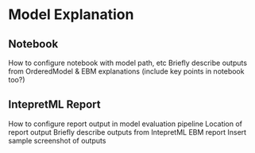 # Model Explanation

## Notebook

How to configure notebook with model path, etc
Briefly describe outputs from OrderedModel & EBM explanations (include key points in notebook too?)

## IntepretML Report

How to configure report output in model evaluation pipeline
Location of report output
Briefly describe outputs from IntepretML EBM report
Insert sample screenshot of outputs
